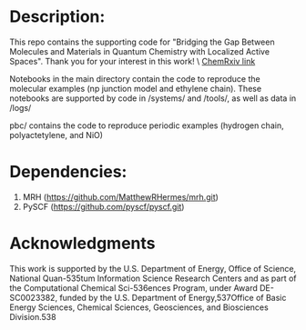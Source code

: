 # Description:
This repo contains the supporting code for "Bridging the Gap Between Molecules and Materials in Quantum Chemistry with Localized Active Spaces". Thank you for your interest in this work! \\
[ChemRxiv link](https://chemrxiv.org/engage/chemrxiv/article-details/68254fde50018ac7c53e40e2)

Notebooks in the main directory contain the code to reproduce the molecular examples (np junction model and ethylene chain). These notebooks are supported by code in /systems/ and /tools/, as well as data in /logs/

pbc/ contains the code to reproduce periodic examples (hydrogen chain, polyactetylene, and NiO)

# Dependencies:
1. MRH (https://github.com/MatthewRHermes/mrh.git)
2. PySCF (https://github.com/pyscf/pyscf.git)

# Acknowledgments
This work is supported by the U.S. Department of Energy, Office of Science, National Quan-535tum Information Science Research Centers and as part of the Computational Chemical Sci-536ences Program, under Award DE-SC0023382, funded by the U.S. Department of Energy,537Office of Basic Energy Sciences, Chemical Sciences, Geosciences, and Biosciences Division.538
